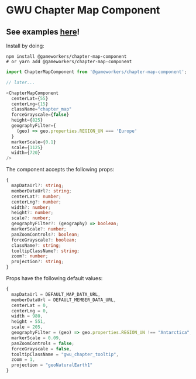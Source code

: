 # GWU Chapter Map Component

## See examples [here](https://gameworkers.github.io/chapter-map-component)!

Install by doing:

```console
npm install @gameworkers/chapter-map-component
# or yarn add @gameworkers/chapter-map-component
```

```js
import ChapterMapComponent from '@gameworkers/chapter-map-component';

// later...

<ChapterMapComponent
  centerLat={55}
  centerLng={15}
  className="chapter_map"
  forceGrayscale={false}
  height={825}
  geographyFilter={
    (geo) => geo.properties.REGION_UN === 'Europe'
  }
  markerScale={0.1}
  scale={1125}
  width={720}
/>
```

The component accepts the following props:

```ts
{
  mapDataUrl?: string;
  memberDataUrl?: string;
  centerLat?: number;
  centerLng?: number;
  width?: number;
  height?: number;
  scale?: number;
  geographyFilter?: (geography) => boolean;
  markerScale?: number;
  panZoomControls?: boolean;
  forceGrayscale?: boolean;
  className?: string;
  tooltipClassName?: string;
  zoom?: number;
  projection?: string;
}
```

Props have the following default values:

```js
{
  mapDataUrl = DEFAULT_MAP_DATA_URL,
  memberDataUrl = DEFAULT_MEMBER_DATA_URL,
  centerLat = 0,
  centerLng = 0,
  width = 980,
  height = 551,
  scale = 205,
  geographyFilter = (geo) => geo.properties.REGION_UN !== "Antarctica",
  markerScale = 0.09,
  panZoomControls = false;
  forceGrayscale = false,
  tooltipClassName = "gwu_chapter_tooltip",
  zoom = 1,
  projection = "geoNaturalEarth1"
}
```

